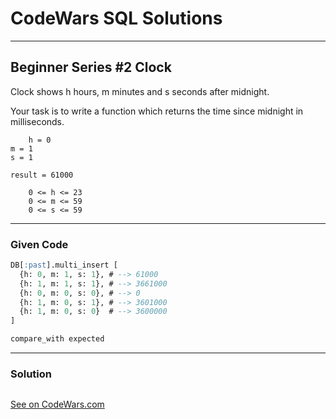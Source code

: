 # CodeWars SQL Solutions

---

## Beginner Series #2 Clock

Clock shows h hours, m minutes and s seconds after midnight.

Your task is to write a function which returns the time since midnight in milliseconds.

```
    h = 0
m = 1
s = 1

result = 61000
```

```
    0 <= h <= 23
    0 <= m <= 59
    0 <= s <= 59
```


---

### Given Code

```SQL
DB[:past].multi_insert [
  {h: 0, m: 1, s: 1}, # --> 61000
  {h: 1, m: 1, s: 1}, # --> 3661000
  {h: 0, m: 0, s: 0}, # --> 0
  {h: 1, m: 0, s: 1}, # --> 3601000
  {h: 1, m: 0, s: 0}  # --> 3600000
]

compare_with expected

```

---

### Solution

```SQL

```

[See on CodeWars.com](https://www.codewars.com/kata/55f9bca8ecaa9eac7100004a/train/sql)